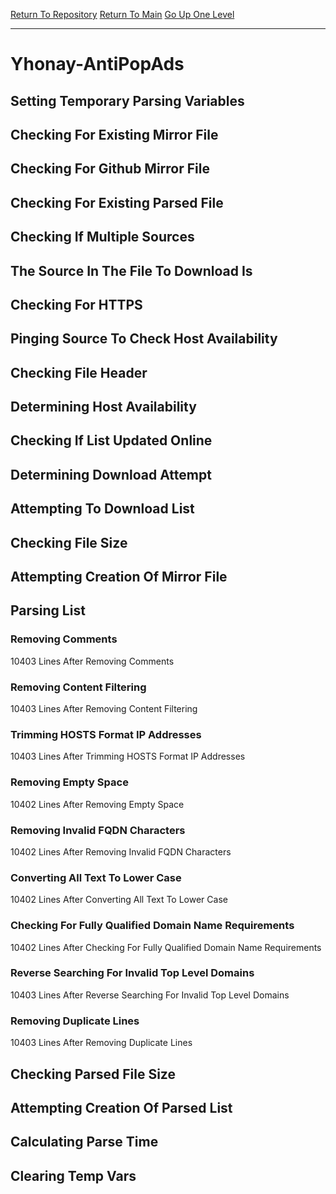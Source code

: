 [Return To Repository](https://github.com/deathbybandaid/piholeparser/)
[Return To Main](https://github.com/deathbybandaid/piholeparser/blob/master/RecentRunLogs/Mainlog.md)
[Go Up One Level](https://github.com/deathbybandaid/piholeparser/blob/master/RecentRunLogs/TopLevelScripts/30-Processing-External-Blacklists.md)
____________________________________
# Yhonay-AntiPopAds
## Setting Temporary Parsing Variables
## Checking For Existing Mirror File
## Checking For Github Mirror File
## Checking For Existing Parsed File
## Checking If Multiple Sources
## The Source In The File To Download Is
## Checking For HTTPS
## Pinging Source To Check Host Availability
## Checking File Header
## Determining Host Availability
## Checking If List Updated Online
## Determining Download Attempt
## Attempting To Download List
## Checking File Size
## Attempting Creation Of Mirror File
## Parsing List
### Removing Comments
10403 Lines After Removing Comments
### Removing Content Filtering
10403 Lines After Removing Content Filtering
### Trimming HOSTS Format IP Addresses
10403 Lines After Trimming HOSTS Format IP Addresses
### Removing Empty Space
10402 Lines After Removing Empty Space
### Removing Invalid FQDN Characters
10402 Lines After Removing Invalid FQDN Characters
### Converting All Text To Lower Case
10402 Lines After Converting All Text To Lower Case
### Checking For Fully Qualified Domain Name Requirements
10402 Lines After Checking For Fully Qualified Domain Name Requirements
### Reverse Searching For Invalid Top Level Domains
10403 Lines After Reverse Searching For Invalid Top Level Domains
### Removing Duplicate Lines
10403 Lines After Removing Duplicate Lines
## Checking Parsed File Size
## Attempting Creation Of Parsed List
## Calculating Parse Time
## Clearing Temp Vars
